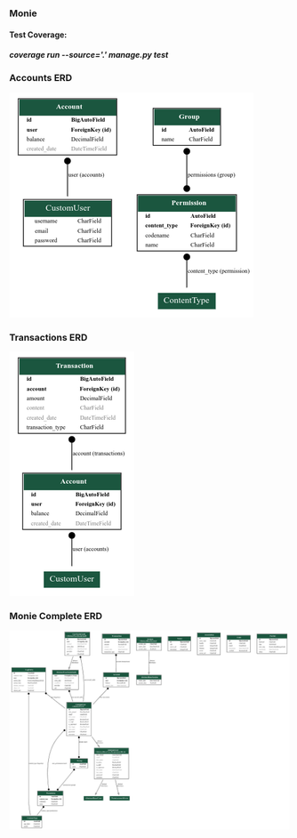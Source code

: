 ### Monie

#### Test Coverage:

##### coverage run --source='.' manage.py test

### Accounts ERD

![My accountsErd](./accountsErd.png)

### Transactions ERD

![My transactionsRrd](./transactionsErd.png)

### Monie Complete ERD

![My monieErd](./monieErd.png)
